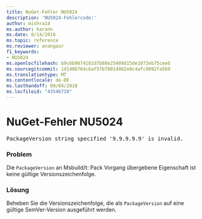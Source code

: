 ```yaml
---
title: NuGet-Fehler NU5024
description: 'NU5024-Fehlercode:'
author: mishra14
ms.author: karann
ms.date: 8/14/2018
ms.topic: reference
ms.reviewer: anangaur
f1_keywords:
- NU5024
ms.openlocfilehash: b9c6b9674102d7b88e25409d15de1073eb75cee6
ms.sourcegitcommit: 1d1406764c6af5fb7801d462e0c4afc9092fa569
ms.translationtype: MT
ms.contentlocale: de-DE
ms.lasthandoff: 09/04/2018
ms.locfileid: "43546718"
---
```

# <a name="nuget-error-nu5024"></a>NuGet-Fehler NU5024
<pre>PackageVersion string specified '9.9.9.9.9' is invalid.</pre>

### <a name="issue"></a>Problem

Die `PackageVersion` an Msbuild/t: Pack Vorgang übergebene Eigenschaft ist keine gültige Versionszeichenfolge.


### <a name="solution"></a>Lösung

Beheben Sie die Versionszeichenfolge, die als `PackageVersion` auf eine gültige SemVer-Version ausgeführt werden.


